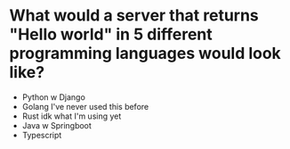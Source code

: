 # What would a server that returns "Hello world" in 5 different programming languages would look like?

- Python w Django
- Golang I've never used this before
- Rust idk what I'm using yet
- Java w Springboot
- Typescript
